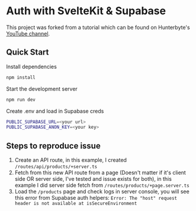 # Auth with SvelteKit & Supabase

This project was forked from a tutorial which can be found on Hunterbyte's [YouTube channel](https://youtube.com/@huntabyte).

## Quick Start

Install dependencies

```bash
npm install
```

Start the development server

```bash
npm run dev
```

Create .env and load in Supabase creds

```bash
PUBLIC_SUPABASE_URL=<your url>
PUBLIC_SUPABASE_ANON_KEY=<your key>
```

## Steps to reproduce issue

1. Create an API route, in this example, I created `/routes/api/products/+server.ts`
2. Fetch from this new API route from a page (Doesn't matter if it's client side OR server side, I've tested and issue exists for both), in this example I did server side fetch from `/routes/products/+page.server.ts`
3. Load the `/products` page and check logs in server console, you will see this error from Supabase auth helpers: `Error: The "host" request header is not available at isSecureEnvironment`

